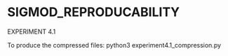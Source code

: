 # SIGMOD_REPRODUCABILITY

EXPERIMENT 4.1

To produce the compressed files:
python3 experiment4.1_compression.py

